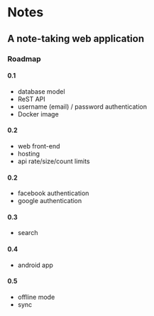 Notes
=====

A note-taking web application
-----------------------------

### Roadmap

#### 0.1
* database model
* ReST API
* username (email) / password authentication
* Docker image

#### 0.2
* web front-end
* hosting
* api rate/size/count limits

#### 0.2
* facebook authentication
* google authentication

#### 0.3
* search

#### 0.4
* android app

#### 0.5
* offline mode
* sync
